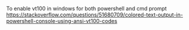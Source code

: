 To enable vt100 in windows for both powershell and cmd prompt
https://stackoverflow.com/questions/51680709/colored-text-output-in-powershell-console-using-ansi-vt100-codes